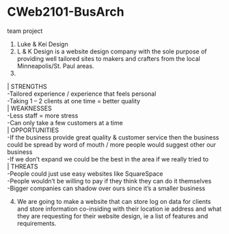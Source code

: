 # CWeb2101-BusArch
team project

1. Luke & Kei Design
2. L & K Design is a website design company with the sole purpose of providing well tailored sites to makers and crafters from the local Minneapolis/St. Paul areas.
3.
|  STRENGTHS \
-Tailored experience / experience that feels personal \
-Taking 1 – 2 clients at one time = better quality \
|  WEAKNESSES\
-Less staff = more stress\
-Can only take a few customers at a time \
|  OPPORTUNITIES \
-If the business provide great quality & customer service then the business could be spread by word of mouth / more people would suggest other our business \
-If we don’t expand we could be the best in the area if we really tried to\
|  THREATS      \
-People could just use easy websites like SquareSpace \
-People wouldn’t be willing to pay if they think they can do it themselves\
-Bigger companies can shadow over ours since it’s a smaller business

4. We are going to make a website that can store log on data for clients and store information co-insiding with their location ie address and what they are requesting for their website design, ie a list of features and requirements.
